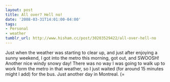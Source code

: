 ```yaml
---
layout: post
title: All over? Hell no!
date: '2008-03-31T14:01:00-04:00'
tags:
- Personal
- weather
tumblr_url: http://www.hisham.cc/post/30203529422/all-over-hell-no
---
```

Just when the weather was starting to clear up, and just after enjoying a sunny weekend, I got into the metro this morning, got out, and SWOOSH! Another nice windy snowy day! There was no way I was going to walk up to work form the metro in that weather, so I just waited (for around 15 minutes might I add) for the bus. Just another day in Montreal. (=

